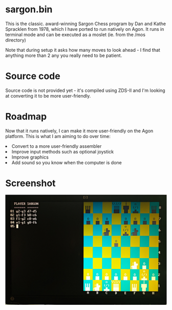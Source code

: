 # sargon.bin
This is the classic. award-winning Sargon Chess program by Dan and Kathe Spracklen from 1978, which I have ported to run natively on Agon. It runs in terminal mode and can be executed as a moslet (ie. from the /mos directory)

Note that during setup it asks how many moves to look ahead - I find that anything more than 2 any you really need to be patient.

# Source code
Source code is not provided yet - it's compiled using ZDS-II and I'm looking at converting it to be more user-friendly.

# Roadmap
Now that it runs natively, I can make it more user-friendly on the Agon platform. This is what I am aiming to do over time:
<li>Convert to a more user-friendly assembler</li>
<li>Improve input methods such as optional joystick</li>
<li>Improve graphics</li>
<li>Add sound so you know when the computer is done</li>

# Screenshot
![Sargon Chess screenshot](sargon_screenshot.jpg)
